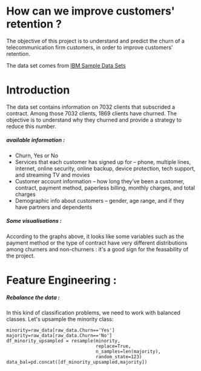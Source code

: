 # How can we improve customers' retention ?

The objective of this project is to understand and predict the churn of a telecommunication firm customers, in order to improve customers' retention.

The data set comes from [IBM Sample Data Sets](https://community.watsonanalytics.com/wp-content/uploads/2015/03/WA_Fn-UseC_-Telco-Customer-Churn.csv)

# Introduction

The data set contains information on 7032 clients that subscrided a contract. Among those 7032 clients, 1869 clients have churned. The objective is to understand why they churned and provide a strategy to reduce this number.

##### available information : 

- Churn, Yes or No
- Services that each customer has signed up for – phone, multiple lines, internet, online security, online backup, device protection, tech support, and streaming TV and movies
- Customer account information – how long they’ve been a customer, contract, payment method, paperless billing, monthly charges, and total charges
- Demographic info about customers – gender, age range, and if they have partners and dependents

##### Some visualisations : 

According to the graphs above, it looks like some variables such as the payment method or the type of contract have very different distributions among churners and non-churners : it's a good sign for the feasability of the project.


# Feature Engineering :

##### Rebalance the data : 

In this kind of classification problems, we need to work with balanced classes. Let's upsample the minority class:

```
minority=raw_data[raw_data.Churn=='Yes']
majority=raw_data[raw_data.Churn=='No']
df_minority_upsampled = resample(minority, 
                                 replace=True,     
                                 n_samples=len(majority),    
                                 random_state=123)
data_bal=pd.concat([df_minority_upsampled,majority])

```
